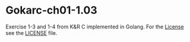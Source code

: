 # Gokarc-ch01-1.03

Exercise 1-3 and 1-4 from K&R C implemented in Golang.
For the [License](LICENSE) see the [LICENSE](LICENSE) file.
